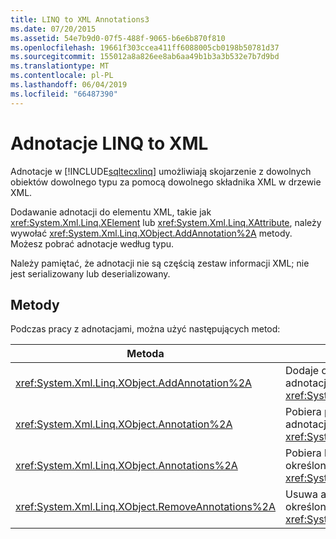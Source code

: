 ```yaml
---
title: LINQ to XML Annotations3
ms.date: 07/20/2015
ms.assetid: 54e7b9d0-07f5-488f-9065-b6e6b870f810
ms.openlocfilehash: 19661f303ccea411ff6088005cb0198b50781d37
ms.sourcegitcommit: 155012a8a826ee8ab6aa49b1b3a3b532e7b7d9bd
ms.translationtype: MT
ms.contentlocale: pl-PL
ms.lasthandoff: 06/04/2019
ms.locfileid: "66487390"
---
```

# <a name="linq-to-xml-annotations"></a>Adnotacje LINQ to XML
Adnotacje w [!INCLUDE[sqltecxlinq](~/includes/sqltecxlinq-md.md)] umożliwiają skojarzenie z dowolnych obiektów dowolnego typu za pomocą dowolnego składnika XML w drzewie XML.  
  
 Dodawanie adnotacji do elementu XML, takie jak <xref:System.Xml.Linq.XElement> lub <xref:System.Xml.Linq.XAttribute>, należy wywołać <xref:System.Xml.Linq.XObject.AddAnnotation%2A> metody. Możesz pobrać adnotacje według typu.  
  
 Należy pamiętać, że adnotacji nie są częścią zestaw informacji XML; nie jest serializowany lub deserializowany.  
  
## <a name="methods"></a>Metody  
 Podczas pracy z adnotacjami, można użyć następujących metod:  
  
|Metoda|Opis|  
|------------|-----------------|  
|<xref:System.Xml.Linq.XObject.AddAnnotation%2A>|Dodaje obiekt do listy adnotacji <xref:System.Xml.Linq.XObject>.|  
|<xref:System.Xml.Linq.XObject.Annotation%2A>|Pobiera pierwszy obiekt adnotacji określonego typu z <xref:System.Xml.Linq.XObject>.|  
|<xref:System.Xml.Linq.XObject.Annotations%2A>|Pobiera kolekcję adnotacje określonego typu <xref:System.Xml.Linq.XObject>.|  
|<xref:System.Xml.Linq.XObject.RemoveAnnotations%2A>|Usuwa adnotacje określonego typu z <xref:System.Xml.Linq.XObject>.|  
  
